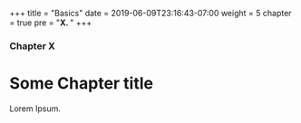 +++
title = "Basics"
date = 2019-06-09T23:16:43-07:00
weight = 5
chapter = true
pre = "<b>X. </b>"
+++

### Chapter X

# Some Chapter title

Lorem Ipsum.